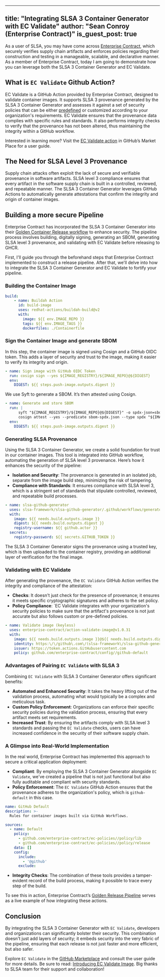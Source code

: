 
---
title: "Integrating SLSA 3 Container Generator with EC Validate"
author: "Sean Conroy (Enterprise Contract)"
is_guest_post: true
---
 As a user of SLSA, you may have come across [Enterprise Contract](https://enterprisecontract.dev), which securely verifies supply chain artifacts and enforces policies regarding their construction and testing in a manageable, scalable, and declarative manner. As a member of Enterprise Contract, today I am going to demonstrate how you can leverage both the SLSA 3 Container Generator and EC Validate.

## What is `EC Validate` Github Action?

EC Validate is a GitHub Action provided by Enterprise Contract, designed to validate container images. It supports SLSA 3 provenance generated by the SLSA 3 Container Generator and assesses it against a set of security policies that can be either [predefined](https://github.com/enterprise-contract/config#enterprise-contract-configuration-files) or customized according to your organization's requirements. EC Validate ensures that the provenance data complies with specific rules and standards. It also performs integrity checks to verify that the provenance has not been altered, thus maintaining the integrity within a GitHub workflow.

Interested in learning more? Visit the [EC Validate action](https://github.com/marketplace/actions/ec-validate) in GitHub’s Market Place for a user guide.

## The Need for SLSA Level 3 Provenance

Supply chain attacks often exploit the lack of secure and verifiable provenance in software artifacts. SLSA level 3 compliance ensures that every artifact in the software supply chain is built in a controlled, reviewed, and repeatable manner. The SLSA 3 Container Generator leverages GitHub Actions to automatically generate attestations that confirm the integrity and origin of container images.

## Building a more secure Pipeline

Enterprise Contract has incorporated the SLSA 3 Container Generator into their [Golden Container Release workflow](https://github.com/enterprise-contract/golden-container/blob/main/.github/workflows/release.yaml) to enhance security. The pipeline process involves building, digitally signing, generating an SBOM, generating SLSA level 3 provenance, and validating with EC Validate before releasing to GHCR.

First, I'll guide you through the beforehand steps that Enterprise Contract implemented to construct a  release pipeline. After that, we'll delve into how to integrate the SLSA 3 Container Generator and EC Validate to fortify your pipeline.
### Building the Container Image
```yaml
build:
    - name: Buildah Action
      id: build-image
      uses: redhat-actions/buildah-build@v2
      with:
        image: ${{ env.IMAGE_REPO }}
        tags: ${{ env.IMAGE_TAGS }}
        dockerfiles: ./Containerfile
```
### Sign the Container Image and generate SBOM
In this step, the container image is signed using Cosign and a GitHub OIDC token. This adds a layer of security and trust to the image, making it easier to verify its integrity and origin.

```yaml
- name: Sign image with GitHub OIDC Token
  run: cosign sign --yes ${IMAGE_REGISTRY}/${IMAGE_REPO}@${DIGEST}
  env:
    DIGEST: ${{ steps.push-image.outputs.digest }}
```
We use Syft to generate a SBOM. It’s then attested using Cosign.
```yaml
- name: Generate and store SBOM
  run: |
      syft "${IMAGE_REGISTRY}/${IMAGE_REPO}@${DIGEST}" -o spdx-json=sbom-spdx.json
      cosign attest --yes --predicate sbom-spdx.json --type spdx "${IMAGE_REGISTRY}/${IMAGE_REPO}@${DIGEST}"
  env:
    DIGEST: ${{ steps.push-image.outputs.digest }}
```

### Generating SLSA Provenance
Using the SLSA 3 Container Generator, we create a solid foundation for trust in our container images. This tool is integrated into GitHub workflow, automating the generation of SLSA level 3 provenance. Here’s how it enhances the security of the pipeline:

- **Isolation and Security**: The provenance is generated in an isolated job, separate from the image build step, minimizing the risk of tampering.
- **Compliance with Standards**: It ensures compliance with SLSA level 3, which is a stringent set of standards that stipulate controlled, reviewed, and repeatable build processes.

```yaml
- name: slsa-github-generator
  uses: slsa-framework/slsa-github-generator/.github/workflows/generator_container_slsa3.yml@v1.9.0 
  with:
    image: ${{ needs.build.outputs.image }}
    digest: ${{ needs.build.outputs.digest }}
    registry-username: ${{ github.actor }}
  secrets:
    registry-password: ${{ secrets.GITHUB_TOKEN }}
```
The SLSA 3 Container Generator signs the provenance using a trusted key, which is then uploaded to the container registry, providing an additional layer of verification for the final image.

### Validating with EC Validate
After generating the provenance, the `EC Validate` GitHub Action verifies the integrity and compliance of the attestation:

- **Checks**: It doesn't just check for the presence of provenance; it ensures it meets specific cryptographic signatures and adheres to the set policy.
- **Policy Compliance**: `EC Validate integrates with your organization's security policies to make sure that the artifact's provenance is not just accurate but also follows custom or pre-defined policies.

```yaml
- name: Validate image (keyless)
  uses: enterprise-contract/action-validate-image@v1.0.31 
  with:
    image: ${{ needs.build.outputs.image }}@${{ needs.build.outputs.digest }}
    identity: https:\/\/github\.com\/(slsa-framework\/slsa-github-generator|${{ github.repository_owner }}\/${{ github.event.repository.name }})\/
    issuer: https://token.actions.GitHubusercontent.com
    policy: github.com/enterprise-contract/config//github-default
```

### Advantages of Pairing `EC Validate` with SLSA 3

Combining `EC Validate` with SLSA 3 Container Generator offers significant benefits:

- **Automated and Enhanced Security**: It takes the heavy lifting out of the validation process, automating what would typically be a complex and meticulous task.
- **Custom Policy Enforcement**: Organizations can enforce their specific security policies during the validation process, ensuring that every artifact meets set requirements.
- **Increased Trust**: By ensuring the artifacts comply with SLSA level 3 standards and passing the `EC Validate` checks, users can have increased confidence in the security of their software supply chain.

### A Glimpse into Real-World Implementation

In the real world, Enterprise Contract has implemented this approach to secure a critical application deployment:

- **Compliant**: By employing the SLSA 3 Container Generator alongside `EC Validate`, we've created a pipeline that is not just functional but also fully auditable and compliant with security standards. 
- **Policy Enforcement**: The `EC Validate` GitHub Action ensures that the provenance adheres to the organization's policy, which is `github-default` in this case. 
```yaml
name: GitHub Default
description: >-
  Rules for container images built via GitHub Workflows.

sources:
  - name: Default
    policy:
      - github.com/enterprise-contract/ec-policies//policy/lib
      - github.com/enterprise-contract/ec-policies//policy/release
    data: []
    config:
      include:
        - '@github'
      exclude:

```
- **Integrity Checks**: The combination of these tools provides a tamper-evident record of the build process, making it possible to trace every step of the build.

To see this in action, Enterprise Contract’s [Golden Release Pipeline](https://github.com/enterprise-contract/golden-container/blob/main/.github/workflows/release.yaml) serves as a live example of how integrating these actions.

## Conclusion

By integrating the SLSA 3 Container Generator with `EC Validate`, developers and organizations can significantly bolster their security. This combination doesn't just add layers of security; it embeds security into the very fabric of the pipeline, ensuring that each release is not just faster and more efficient, but also safer.

Explore `EC Validate` in the [GitHub Marketplace](https://github.com/marketplace/actions/ec-validate) and consult the user guide for more details. Be sure to read: [Introducing EC Validate Image](https://enterprisecontract.dev/posts/introducing-action-validate-image/). Big thanks to SLSA team for their support and collaboration!